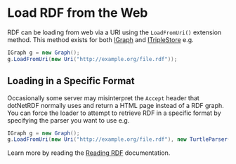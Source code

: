 # Load RDF from the Web 

RDF can be loading from web via a URI using the `LoadFromUri()` extension method.  This method exists for both [IGraph](xref:VDS.RDF.IGraph) and [ITripleStore](xref:VDS.RDF.ITripleStore) e.g.

```csharp
IGraph g = new Graph();
g.LoadFromUri(new Uri("http://example.org/file.rdf"));
```

## Loading in a Specific Format 

Occasionally some server may misinterpret the `Accept` header that dotNetRDF normally uses and return a HTML page instead of a RDF graph.  You can force the loader to attempt to retrieve RDF in a specific format by specifying the parser you want to use e.g.

```csharp
IGraph g = new Graph();
g.LoadFromUri(new Uri("http://example.org/file.rdf"), new TurtleParser());
```

Learn more by reading the [Reading RDF](../user_guide/Reading-RDF.md) documentation.